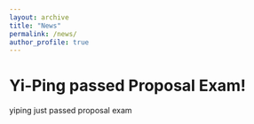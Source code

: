 ```yaml
---
layout: archive
title: "News"
permalink: /news/
author_profile: true
---
```


Yi-Ping passed Proposal Exam!
=====

yiping just passed proposal exam


